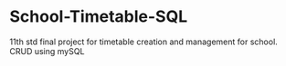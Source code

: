 # School-Timetable-SQL
11th std final project for timetable creation and management for school.
CRUD using mySQL
